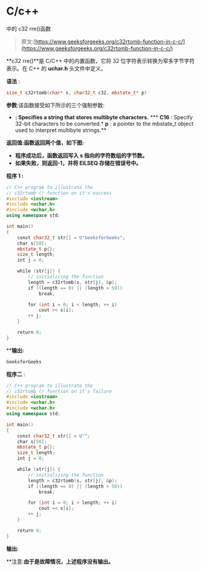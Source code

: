 # C/c++

中的 c32 rre()函数

> 原文:[https://www.geeksforgeeks.org/c32rtomb-function-in-c-c/](https://www.geeksforgeeks.org/c32rtomb-function-in-c-c/)

**c32 rre()**是 C/C++ 中的内置函数，它将 32 位字符表示转换为窄多字节字符表示。在 C++ 的 **uchar.h** 头文件中定义。

**语法** :

```cpp
size_t c32rtomb(char* s, char32_t c32, mbstate_t* p)
```

**参数**:该函数接受如下所示的三个强制参数:

*   **: Specifies a string that stores multibyte characters.**
***   **C16** : Specify 32-bit characters to be converted.*   **p** : a pointer to the mbstate_t object used to interpret multibyte strings.**

****返回值**:函数返回两个值，如下图:**

*   **程序成功后，函数返回写入 s 指向的字符数组的字节数。**
*   **如果失败，则返回-1，并将 **EILSEQ** 存储在错误号中。**

****程序 1** :**

```cpp
// C++ program to illustrate the
// c32rtomb () function on it's success
#include <iostream>
#include <uchar.h>
#include <wchar.h>
using namespace std;

int main()
{
    const char32_t str[] = U"GeeksforGeeks";
    char s[50];
    mbstate_t p{};
    size_t length;
    int j = 0;

    while (str[j]) {
        // initializing the function
        length = c32rtomb(s, str[j], &p);
        if ((length == 0) || (length > 50))
            break;

        for (int i = 0; i < length; ++ i)
            cout << s[i];
        ++ j;
    }

    return 0;
}
```

****输出:**

```cpp
GeeksforGeeks

```

**程序二** :

```cpp
// C++ program to illustrate the
// c32rtomb () function on it's failure
#include <iostream>
#include <uchar.h>
#include <wchar.h>
using namespace std;

int main()
{
    const char32_t str[] = U"";
    char s[50];
    mbstate_t p{};
    size_t length;
    int j = 0;

    while (str[j]) {
        // initializing the function
        length = c32rtomb(s, str[j], &p);
        if ((length == 0) || (length > 50))
            break;

        for (int i = 0; i < length; ++ i)
            cout << s[i];
        ++ j;
    }

    return 0;
}
```

**输出:**

**注意:**由于是故障情况，上述程序没有输出。**